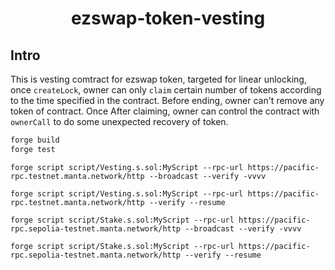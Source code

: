 # <h1 align="center"> ezswap-token-vesting </h1>

## Intro

This is vesting comtract for ezswap token, targeted for linear unlocking, once `createLock`, owner can only `claim` certain number of tokens according to the time specified in the contract. Before ending, owner can't remove any token of contract. Once After claiming, owner can control the contract with `ownerCall` to do some unexpected recovery of token.

```sh
forge build
forge test
```

```
forge script script/Vesting.s.sol:MyScript --rpc-url https://pacific-rpc.testnet.manta.network/http --broadcast --verify -vvvv 

forge script script/Vesting.s.sol:MyScript --rpc-url https://pacific-rpc.testnet.manta.network/http --verify --resume

forge script script/Stake.s.sol:MyScript --rpc-url https://pacific-rpc.sepolia-testnet.manta.network/http --broadcast --verify -vvvv 

forge script script/Stake.s.sol:MyScript --rpc-url https://pacific-rpc.sepolia-testnet.manta.network/http --verify --resume
```